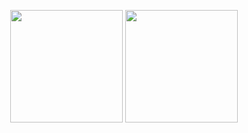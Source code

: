 <p align="center">
<img height="180em" src="https://github-stats-h7lhqwtnl-leolivares.vercel.app/api?username=leolivares&count_private=true&show_icons=true&theme=aura" align = "center"/>
<img height="180em" src="https://github-stats-h7lhqwtnl-leolivares.vercel.app/api/top-langs/?username=leolivares&theme=aura&count_private=true&exclude_repo=leolivares&layout=compact&langs_count=6" align = "center"/>
</p>

